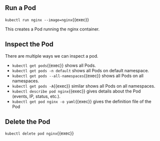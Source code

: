 ## Run a Pod

`kubectl run nginx --image=nginx`{{exec}}

This creates a Pod running the nginx container.

## Inspect the Pod
There are multiple ways we can inspect a pod.

- `kubectl get pods`{{exec}} shows all Pods.
- `kubectl get pods -n default` shows all Pods on default namespace.
- `kubectl get pods --all-namespaces`{{exec}} shows all Pods on all namespaces.
- `kubectl get pods -A`{{exec}} similar shows all Pods on all namespaces.
- `kubectl describe pod nginx`{{exec}} gives details about the Pod (events, IP, status, etc.).
- `kubectl get pod nginx -o yaml`{{exec}} gives the definition file of the Pod

## Delete the Pod

`kubectl delete pod nginx`{{exec}}
